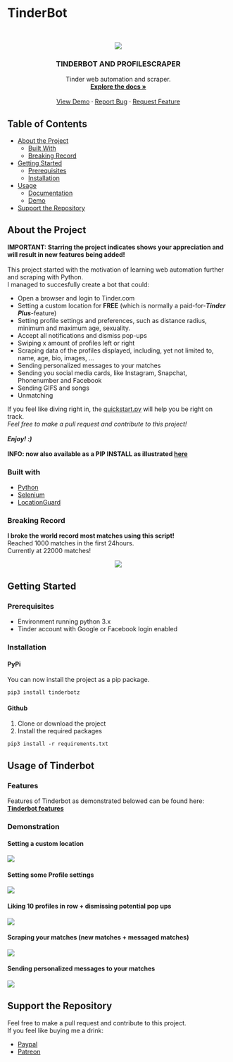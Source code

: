 # TinderBot

<!-- PROJECT LOGO -->
<br />
<p align="center">
  <a href="https://user-images.githubusercontent.com/60892381/94200140-384a7f80-feba-11ea-8fcf-ec4507eda017.jpg">
    <img src="https://user-images.githubusercontent.com/60892381/94200140-384a7f80-feba-11ea-8fcf-ec4507eda017.jpg">
  </a>

  <h3 align="center">TINDERBOT AND PROFILESCRAPER</h3>

  <p align="center">
    Tinder web automation and scraper.
    <br />
    <a href="https://github.com/frederikme/TinderBot/blob/master/DOCUMENTATION.md"><strong>Explore the docs »</strong></a>
    <br />
    <br />
    <a href="#demonstration">View Demo</a>
    ·
    <a href="https://github.com/frederikme/TinderBot/issues/new?assignees=&labels=&template=bug_report.md&title=">Report Bug</a>
    ·
    <a href="https://github.com/frederikme/TinderBot/issues/new?assignees=&labels=&template=feature_request.md&title=">Request Feature</a>
  </p>
</p>

<!-- TABLE OF CONTENTS -->
## Table of Contents

* [About the Project](#about-the-project)
  * [Built With](#built-with)
  * [Breaking Record](#breaking-record)
* [Getting Started](#getting-started)
  * [Prerequisites](#prerequisites)
  * [Installation](#installation)
* [Usage](#usage-of-tinderbot)
  * [Documentation](DOCUMENTATION.md)
  * [Demo](#demonstration)
* [Support the Repository](#support-the-repository)

<!-- ABOUT THE PROJECT -->
## About the Project
**IMPORTANT: Starring the project indicates shows your appreciation and will result in new features being added!**</br>
</br>
This project started with the motivation of learning web automation further and scraping with Python.</br>
I managed to succesfully create a bot that could: </br>

* Open a browser and login to Tinder.com
* Setting a custom location for **FREE** (which is normally a paid-for-***Tinder Plus***-feature)
* Setting profile settings and preferences, such as distance radius, minimum and maximum age, sexuality.
* Accept all notifications and dismiss pop-ups
* Swiping x amount of profiles left or right
* Scraping data of the profiles displayed, including, yet not limited to, name, age, bio, images, ...
* Sending personalized messages to your matches
* Sending you social media cards, like Instagram, Snapchat, Phonenumber and Facebook
* Sending GIFS and songs
* Unmatching

If you feel like diving right in, the [quickstart.py](https://github.com/frederikme/TinderBot/blob/master/quickstart.py) will help you be right on track.</br>
*Feel free to make a pull request and contribute to this project!*</br>
</br>
***Enjoy! :)***</br>
</br>
**INFO: now also available as a PIP INSTALL as illustrated [here](#installation)**</br>

### Built with

* [Python](https://www.python.org/)
* [Selenium](https://selenium.dev)
* [LocationGuard](https://chrome.google.com/webstore/detail/location-guard/cfohepagpmnodfdmjliccbbigdkfcgia)

### Breaking Record
**I broke the world record most matches using this script!**</br>
Reached 1000 matches in the first 24hours.</br>
Currently at 22000 matches!</br>

<p align="center">
  <a href="https://user-images.githubusercontent.com/60892381/102367974-a46ce900-3fba-11eb-9ff8-733ba98a5996.jpg">
    <img src="https://user-images.githubusercontent.com/60892381/102367974-a46ce900-3fba-11eb-9ff8-733ba98a5996.jpg">
  </a>
</p>

<!-- Getting Started -->
## Getting Started
### Prerequisites

- Environment running python 3.x
- Tinder account with Google or Facebook login enabled

### Installation
#### PyPi
You can now install the project as a pip package.
```
pip3 install tinderbotz
```
#### Github
1. Clone or download the project
2. Install the required packages
```
pip3 install -r requirements.txt
```

## Usage of Tinderbot
### Features
Features of Tinderbot as demonstrated belowed can be found here: **[Tinderbot features](https://github.com/frederikme/TinderBot/blob/master/DOCUMENTATION.md)**</br>

### Demonstration
#### Setting a custom location
<img src="https://user-images.githubusercontent.com/60892381/99286075-a8c9a900-2838-11eb-86b6-4b8c028bee63.gif"></src>

#### Setting some Profile settings
<img src="https://user-images.githubusercontent.com/60892381/99513887-682e7480-298b-11eb-810f-caae7424a792.gif"></src>

#### Liking 10 profiles in row + dismissing potential pop ups
<img src="https://user-images.githubusercontent.com/60892381/94987708-92a5a900-0568-11eb-88fc-f6be69354d73.gif"></src>

#### Scraping your matches (new matches + messaged matches)
<img src="https://user-images.githubusercontent.com/60892381/94995711-702f8200-05a0-11eb-9273-bfbb48ce168c.gif"></src>

#### Sending personalized messages to your matches
<img src="https://user-images.githubusercontent.com/60892381/94997724-43ce3280-05ad-11eb-8a94-0a66f0afbf93.gif"></src>


## Support the Repository
Feel free to make a pull request and contribute to this project.</br>
If you feel like buying me a drink:
* [Paypal](https://paypal.me/frederikmees)
* [Patreon](https://www.patreon.com/frederikme)

